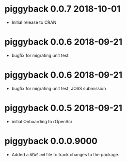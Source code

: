 # piggyback 0.0.7 2018-10-01

* Initial release to CRAN

# piggyback 0.0.6 2018-09-21

* bugfix for migrating unit test

# piggyback 0.0.6 2018-09-21

* bugfix for migrating unit test, JOSS submission

# piggyback 0.0.5 2018-09-21

* initial Onboarding to rOpenSci

# piggyback 0.0.0.9000

* Added a `NEWS.md` file to track changes to the package.
